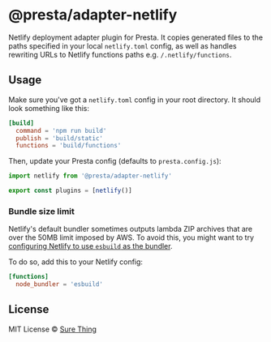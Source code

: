 # @presta/adapter-netlify

Netlify deployment adapter plugin for Presta. It copies generated files to the
paths specified in your local `netlify.toml` config, as well as handles
rewriting URLs to Netlify functions paths e.g. `/.netlify/functions`.

## Usage

Make sure you've got a `netlify.toml` config in your root directory. It should
look something like this:

```toml
[build]
  command = 'npm run build'
  publish = 'build/static'
  functions = 'build/functions'
```

Then, update your Presta config (defaults to `presta.config.js`):

```javascript
import netlify from '@presta/adapter-netlify'

export const plugins = [netlify()]
```

### Bundle size limit

Netlify's default bundler sometimes outputs lambda ZIP archives that are over
the 50MB limit imposed by AWS. To avoid this, you might want to try [configuring
Netlify to use `esbuild` as the
bundler](https://github.com/netlify/zip-it-and-ship-it#esbuild).

To do so, add this to your Netlify config:

```toml
[functions]
  node_bundler = 'esbuild'
```

## License

MIT License © [Sure Thing](https://github.com/sure-thing)
